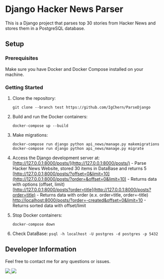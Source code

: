 # Django Hacker News Parser

This is a Django project that parses top 30 stories from Hacker News and stores them in a PostgreSQL database.

## Setup

### Prerequisites

Make sure you have Docker and Docker Compose installed on your machine.

### Getting Started

1. Clone the repository:

    ```git clone --branch test https://github.com/IgChern/ParseDjango```

2. Build and run the Docker containers:

    ```docker-compose up --build```

3. Make migrations:

    ```docker-compose run django python api_news/manage.py makemigrations```
    ```docker-compose run django python api_news/manage.py migrate```

4. Access the Django development server at:  
[http://127.0.0.1:8000/posts/](http://127.0.0.1:8000/posts/) - Parse Hacker News Website, stored 30 items in DataBase and returns 5  
[http://127.0.0.1:8000/posts/?offset=0&limit=10](http://127.0.0.1:8000/posts/?order=&offset=0&limit=10) - Returns data with options (offset, limit)  
[http://127.0.0.1:8000/posts?order=title](http://127.0.0.1:8000/posts?order=title) - Returns data with order (e.x. order=title, order=-title)  
[http://localhost:8000/posts/?order=-created&offset=0&limit=10](http://localhost:8000/posts/?order=-created&offset=0&limit=10) - Returns sorted data with offset/limit  

5. Stop Docker containers:

    ```docker-compose down```

6. Check DataBase:
    ```psql -h localhost -U postgres -d postgres -p 5432```


## Developer Information

Feel free to contact me for any questions or issues.

<a href="https://t.me/Igareokay" >
<img src="https://img.shields.io/badge/Telegram-2CA5E0?style=for-the-badge&logo=telegram&logoColor=white"/>
</a>
<a href="mailto:igchern95@gmail.com" >
<img src="https://img.shields.io/badge/Gmail-D14836?style=for-the-badge&logo=gmail&logoColor=white"/>
</a>